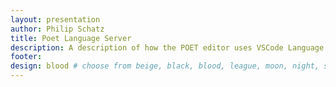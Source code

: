 ```yaml
---
layout: presentation
author: Philip Schatz
title: Poet Language Server
description: A description of how the POET editor uses VSCode Language Server
footer:
design: blood # choose from beige, black, blood, league, moon, night, serif, simple, sky, solarized, white
---
```

